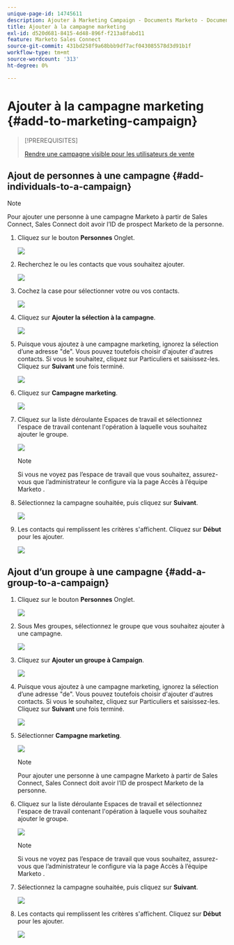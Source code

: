 ```yaml
---
unique-page-id: 14745611
description: Ajouter à Marketing Campaign - Documents Marketo - Documentation du produit
title: Ajouter à la campagne marketing
exl-id: d520d681-8415-4d48-896f-f213a8fabd11
feature: Marketo Sales Connect
source-git-commit: 431bd258f9a68bbb9df7acf043085578d3d91b1f
workflow-type: tm+mt
source-wordcount: '313'
ht-degree: 0%

---
```


# Ajouter à la campagne marketing {#add-to-marketing-campaign}

>[!PREREQUISITES]
>
>[Rendre une campagne visible pour les utilisateurs de vente](/help/marketo/product-docs/marketo-sales-connect/marketo/make-a-campaign-visible-to-sales-connect-users.md)

## Ajout de personnes à une campagne {#add-individuals-to-a-campaign}

>[!NOTE]
>
>Pour ajouter une personne à une campagne Marketo à partir de Sales Connect, Sales Connect doit avoir l’ID de prospect Marketo de la personne.

1. Cliquez sur le bouton **Personnes** Onglet.

   ![](assets/one-3.png)

1. Recherchez le ou les contacts que vous souhaitez ajouter.

   ![](assets/two-3.png)

1. Cochez la case pour sélectionner votre ou vos contacts.

   ![](assets/three-3.png)

1. Cliquez sur **Ajouter la sélection à la campagne**.

   ![](assets/four-3.png)

1. Puisque vous ajoutez à une campagne marketing, ignorez la sélection d’une adresse &quot;de&quot;. Vous pouvez toutefois choisir d&#39;ajouter d&#39;autres contacts. Si vous le souhaitez, cliquez sur Particuliers et saisissez-les. Cliquez sur **Suivant** une fois terminé.

   ![](assets/five-2.png)

1. Cliquez sur **Campagne marketing**.

   ![](assets/six-1.png)

1. Cliquez sur la liste déroulante Espaces de travail et sélectionnez l&#39;espace de travail contenant l&#39;opération à laquelle vous souhaitez ajouter le groupe.

   ![](assets/seven-1.png)

   >[!NOTE]
   >
   >Si vous ne voyez pas l’espace de travail que vous souhaitez, assurez-vous que l’administrateur le configure via la page Accès à l’équipe Marketo .

1. Sélectionnez la campagne souhaitée, puis cliquez sur **Suivant**.

   ![](assets/eight.png)

1. Les contacts qui remplissent les critères s&#39;affichent. Cliquez sur **Début** pour les ajouter.

   ![](assets/nine.png)

## Ajout d’un groupe à une campagne {#add-a-group-to-a-campaign}

1. Cliquez sur le bouton **Personnes** Onglet.

   ![](assets/one-3.png)

1. Sous Mes groupes, sélectionnez le groupe que vous souhaitez ajouter à une campagne.

   ![](assets/eleven.png)

1. Cliquez sur **Ajouter un groupe à Campaign**.

   ![](assets/twelve.png)

1. Puisque vous ajoutez à une campagne marketing, ignorez la sélection d’une adresse &quot;de&quot;. Vous pouvez toutefois choisir d&#39;ajouter d&#39;autres contacts. Si vous le souhaitez, cliquez sur Particuliers et saisissez-les. Cliquez sur **Suivant** une fois terminé.

   ![](assets/thirteen.png)

1. Sélectionner **Campagne marketing**.

   ![](assets/six-1.png)

   >[!NOTE]
   >
   >Pour ajouter une personne à une campagne Marketo à partir de Sales Connect, Sales Connect doit avoir l’ID de prospect Marketo de la personne.

1. Cliquez sur la liste déroulante Espaces de travail et sélectionnez l&#39;espace de travail contenant l&#39;opération à laquelle vous souhaitez ajouter le groupe.

   ![](assets/seven-1.png)

   >[!NOTE]
   >
   >Si vous ne voyez pas l’espace de travail que vous souhaitez, assurez-vous que l’administrateur le configure via la page Accès à l’équipe Marketo .

1. Sélectionnez la campagne souhaitée, puis cliquez sur **Suivant**.

   ![](assets/eight.png)

1. Les contacts qui remplissent les critères s&#39;affichent. Cliquez sur **Début** pour les ajouter.

   ![](assets/nine.png)
